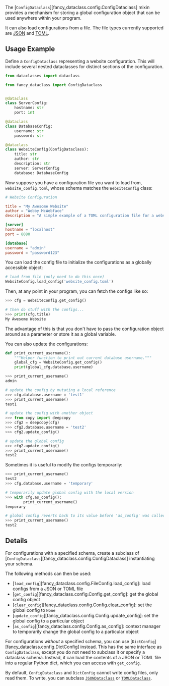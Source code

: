 <!-- markdownlint-disable MD052 -->

The [`ConfigDataclass`][fancy_dataclass.config.ConfigDataclass] mixin provides a mechanism for storing a global configuration object that can be used anywhere within your program.

It can also load configurations from a file. The file types currently supported are [JSON](https://en.wikipedia.org/wiki/JSON) and [TOML](https://en.wikipedia.org/wiki/TOML).

## Usage Example

Define a `ConfigDataclass` representing a website configuration. This will include several nested dataclasses for distinct sections of the configuration.

```python
from dataclasses import dataclass

from fancy_dataclass import ConfigDataclass


@dataclass
class ServerConfig:
    hostname: str
    port: int

@dataclass
class DatabaseConfig:
    username: str
    password: str

@dataclass
class WebsiteConfig(ConfigDataclass):
    title: str
    author: str
    description: str
    server: ServerConfig
    database: DatabaseConfig
```

Now suppose you have a configuration file you want to load from, `website_config.toml`, whose schema matches the `WebsiteConfig` class:

```toml
# Website Configuration

title = "My Awesome Website"
author = "Webby McWebface"
description = "A simple example of a TOML configuration file for a website."

[server]
hostname = "localhost"
port = 8080

[database]
username = "admin"
password = "password123"
```

You can load the config file to initialize the configurations as a globally accessible object:

```python
# load from file (only need to do this once)
WebsiteConfig.load_config('website_config.toml')
```

Then, at any point in your program, you can fetch the configs like so:

```python
>>> cfg = WebsiteConfig.get_config()

# then do stuff with the configs...
>>> print(cfg.title)
My Awesome Website
```

The advantage of this is that you don't have to pass the configuration object around as a parameter or store it as a global variable.

You can also update the configurations:

```python
def print_current_username():
    """Helper function to print out current database username."""
    global_cfg = WebsiteConfig.get_config()
    print(global_cfg.database.username)
```

```python
>>> print_current_username()
admin

# update the config by mutating a local reference
>>> cfg.database.username = 'test1'
>>> print_current_username()
test1

# update the config with another object
>>> from copy import deepcopy
>>> cfg2 = deepcopy(cfg)
>>> cfg2.database.username = 'test2'
>>> cfg2.update_config()

# update the global config
>>> cfg2.update_config()
>>> print_current_username()
test2
```

Sometimes it is useful to modify the configs temporarily:

```python
>>> print_current_username()
test2
>>> cfg.database.username = 'temporary'

# temporarily update global config with the local version
>>> with cfg.as_config():
        print_current_username()
temporary

# global config reverts back to its value before 'as_config' was called
>>> print_current_username()
test2
```

## Details

For configurations with a specified schema, create a subclass of [`ConfigDataclass`][fancy_dataclass.config.ConfigDataclass] instantiating your schema.

The following methods can then be used:

- [`load_config`][fancy_dataclass.config.FileConfig.load_config]: load configs from a JSON or TOML file
- [`get_config`][fancy_dataclass.config.Config.get_config]: get the global config object
- [`clear_config`][fancy_dataclass.config.Config.clear_config]: set the global config to `None`
- [`update_config`][fancy_dataclass.config.Config.update_config]: set the global config to a particular object
- [`as_config`][fancy_dataclass.config.Config.as_config]: context manager to temporarily change the global config to a particular object

For configurations _without_ a specified schema, you can use [`DictConfig`][fancy_dataclass.config.DictConfig] instead. This has the same interface as `ConfigDataclass`, except you do not need to subclass it or specify a dataclass schema. Instead, it can load the contents of a JSON or TOML file into a regular Python dict, which you can access with `get_config`.

By default, `ConfigDataclass` and `DictConfig` cannot write config files, only read them. To write, you can subclass [`JSONDataclass`](json.md) or [`TOMLDataclass`](toml.md).
